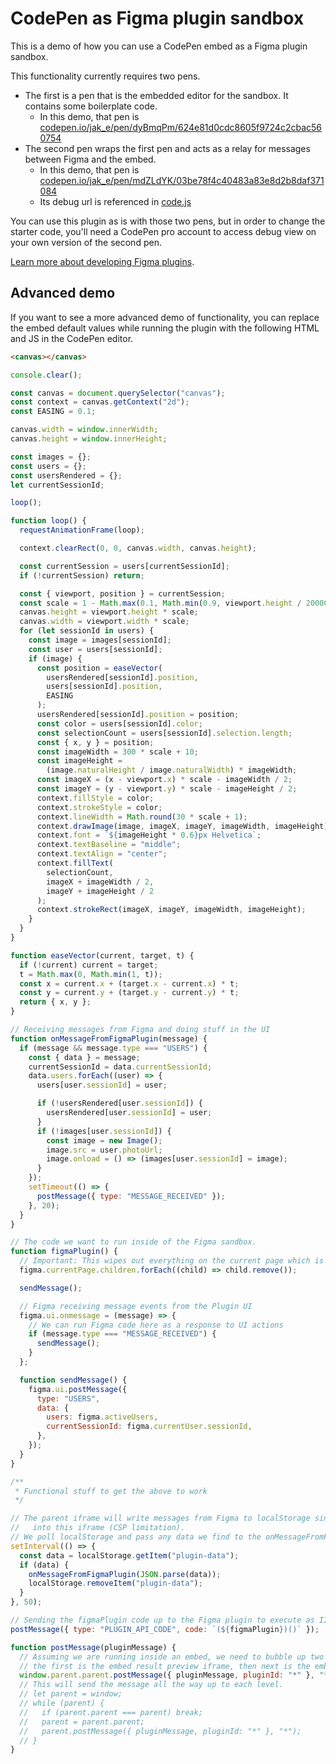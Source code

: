 # CodePen as Figma plugin sandbox

This is a demo of how you can use a CodePen embed as a Figma plugin sandbox.

This functionality currently requires two pens.

- The first is a pen that is the embedded editor for the sandbox. It contains some boilerplate code.
  - In this demo, that pen is [codepen.io/jak_e/pen/dyBmqPm/624e81d0cdc8605f9724c2cbac560754](https://codepen.io/jak_e/pen/dyBmqPm/624e81d0cdc8605f9724c2cbac560754)
- The second pen wraps the first pen and acts as a relay for messages between Figma and the embed.
  - In this demo, that pen is [codepen.io/jak_e/pen/mdZLdYK/03be78f4c40483a83e8d2b8daf371084](https://codepen.io/jak_e/pen/mdZLdYK/03be78f4c40483a83e8d2b8daf371084)
  - Its debug url is referenced in [code.js](./code.js)

You can use this plugin as is with those two pens, but in order to change the starter code, you'll need a CodePen pro account to access debug view on your own version of the second pen.

[Learn more about developing Figma plugins](https://www.figma.com/plugin-docs/).

## Advanced demo

If you want to see a more advanced demo of functionality, you can replace the embed default values while running the plugin with the following HTML and JS in the CodePen editor.

```html
<canvas></canvas>
```

```js
console.clear();

const canvas = document.querySelector("canvas");
const context = canvas.getContext("2d");
const EASING = 0.1;

canvas.width = window.innerWidth;
canvas.height = window.innerHeight;

const images = {};
const users = {};
const usersRendered = {};
let currentSessionId;

loop();

function loop() {
  requestAnimationFrame(loop);

  context.clearRect(0, 0, canvas.width, canvas.height);

  const currentSession = users[currentSessionId];
  if (!currentSession) return;

  const { viewport, position } = currentSession;
  const scale = 1 - Math.max(0.1, Math.min(0.9, viewport.height / 20000));
  canvas.height = viewport.height * scale;
  canvas.width = viewport.width * scale;
  for (let sessionId in users) {
    const image = images[sessionId];
    const user = users[sessionId];
    if (image) {
      const position = easeVector(
        usersRendered[sessionId].position,
        users[sessionId].position,
        EASING
      );
      usersRendered[sessionId].position = position;
      const color = users[sessionId].color;
      const selectionCount = users[sessionId].selection.length;
      const { x, y } = position;
      const imageWidth = 300 * scale + 10;
      const imageHeight =
        (image.naturalHeight / image.naturalWidth) * imageWidth;
      const imageX = (x - viewport.x) * scale - imageWidth / 2;
      const imageY = (y - viewport.y) * scale - imageHeight / 2;
      context.fillStyle = color;
      context.strokeStyle = color;
      context.lineWidth = Math.round(30 * scale + 1);
      context.drawImage(image, imageX, imageY, imageWidth, imageHeight);
      context.font = `${imageHeight * 0.6}px Helvetica`;
      context.textBaseline = "middle";
      context.textAlign = "center";
      context.fillText(
        selectionCount,
        imageX + imageWidth / 2,
        imageY + imageHeight / 2
      );
      context.strokeRect(imageX, imageY, imageWidth, imageHeight);
    }
  }
}

function easeVector(current, target, t) {
  if (!current) current = target;
  t = Math.max(0, Math.min(1, t));
  const x = current.x + (target.x - current.x) * t;
  const y = current.y + (target.y - current.y) * t;
  return { x, y };
}

// Receiving messages from Figma and doing stuff in the UI
function onMessageFromFigmaPlugin(message) {
  if (message && message.type === "USERS") {
    const { data } = message;
    currentSessionId = data.currentSessionId;
    data.users.forEach((user) => {
      users[user.sessionId] = user;

      if (!usersRendered[user.sessionId]) {
        usersRendered[user.sessionId] = user;
      }
      if (!images[user.sessionId]) {
        const image = new Image();
        image.src = user.photoUrl;
        image.onload = () => (images[user.sessionId] = image);
      }
    });
    setTimeout(() => {
      postMessage({ type: "MESSAGE_RECEIVED" });
    }, 20);
  }
}

// The code we want to run inside of the Figma sandbox.
function figmaPlugin() {
  // Important: This wipes out everything on the current page which is destructive but can be undone.
  figma.currentPage.children.forEach((child) => child.remove());

  sendMessage();

  // Figma receiving message events from the Plugin UI
  figma.ui.onmessage = (message) => {
    // We can run Figma code here as a response to UI actions
    if (message.type === "MESSAGE_RECEIVED") {
      sendMessage();
    }
  };

  function sendMessage() {
    figma.ui.postMessage({
      type: "USERS",
      data: {
        users: figma.activeUsers,
        currentSessionId: figma.currentUser.sessionId,
      },
    });
  }
}

/**
 * Functional stuff to get the above to work
 */

// The parent iframe will write messages from Figma to localStorage since it cannot post messages
//   into this iframe (CSP limitation).
// We poll localStorage and pass any data we find to the onMessageFromFigmaPlugin callback before resetting.
setInterval(() => {
  const data = localStorage.getItem("plugin-data");
  if (data) {
    onMessageFromFigmaPlugin(JSON.parse(data));
    localStorage.removeItem("plugin-data");
  }
}, 50);

// Sending the figmaPlugin code up to the Figma plugin to execute as IIFE
postMessage({ type: "PLUGIN_API_CODE", code: `(${figmaPlugin})()` });

function postMessage(pluginMessage) {
  // Assuming we are running inside an embed, we need to bubble up two levels.
  // the first is the embed result preview iframe, then next is the embed iframe.
  window.parent.parent.postMessage({ pluginMessage, pluginId: "*" }, "*");
  // This will send the message all the way up to each level.
  // let parent = window;
  // while (parent) {
  //   if (parent.parent === parent) break;
  //   parent = parent.parent;
  //   parent.postMessage({ pluginMessage, pluginId: "*" }, "*");
  // }
}
```

